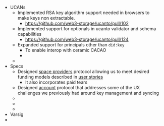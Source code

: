- UCANs
	- Implemented RSA key algorithm support needed in browsers to make keys non extractable.
		- https://github.com/web3-storage/ucanto/pull/102
	- Implemented support for optionals in ucanto validator and schema capabilities
		- https://github.com/web3-storage/ucanto/pull/124
	- Expanded support for principals other than `did:key`
		- To enable interop with ceramic CACAO
		-
	-
- Specs
	- Designed [space providers](https://github.com/web3-storage/specs/blob/main/w3-space.md) protocol allowing us to meet desired funding models described in [user stories](https://www.notion.so/2022-11-14-User-stories-and-how-to-meet-them-3170c5c8ef82420ea97a9fec2f8ed9d3)
		- It also incorporates paid tears
	- Designed [account](https://github.com/web3-storage/specs/blob/main/w3-account.md) protocol that addresses some of the UX challenges we previously had around key management and syncing
	-
	-
	-
- Varsig
-